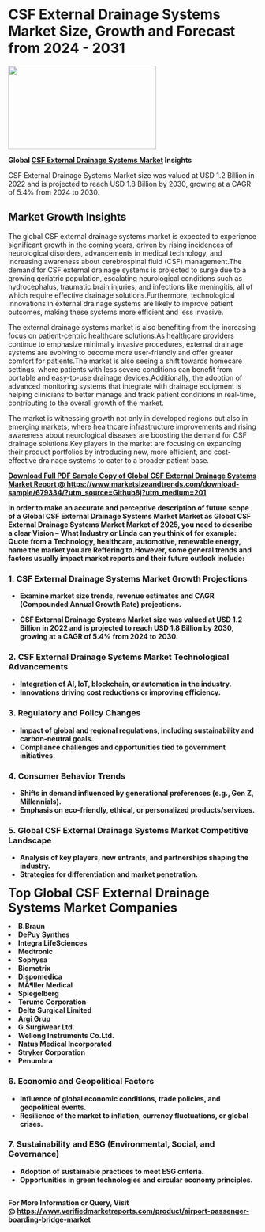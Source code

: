 <H1>CSF External Drainage Systems Market Size, Growth and Forecast from 2024 - 2031</H1><img class="aligncenter size-medium wp-image-584254" src="https://thirdeyenews.in/wp-content/uploads/2024/09/Global-Market-Research-300x168.jpeg" alt="" width="300" height="168" /><p><strong>Global&nbsp;<a href="https://www.marketsizeandtrends.com/download-sample/679334/?utm_source=Github8j?utm_medium=201">CSF External Drainage Systems Market</a> Insights</strong></p><p>CSF External Drainage Systems Market size was valued at USD 1.2 Billion in 2022 and is projected to reach USD 1.8 Billion by 2030, growing at a CAGR of 5.4% from 2024 to 2030.</p><p><h2>Market Growth Insights</h2> <p>The global CSF external drainage systems market is expected to experience significant growth in the coming years, driven by rising incidences of neurological disorders, advancements in medical technology, and increasing awareness about cerebrospinal fluid (CSF) management.The demand for CSF external drainage systems is projected to surge due to a growing geriatric population, escalating neurological conditions such as hydrocephalus, traumatic brain injuries, and infections like meningitis, all of which require effective drainage solutions.Furthermore, technological innovations in external drainage systems are likely to improve patient outcomes, making these systems more efficient and less invasive.</p> <p><strong><a href="#"></a></strong></p> <p>The external drainage systems market is also benefiting from the increasing focus on patient-centric healthcare solutions.As healthcare providers continue to emphasize minimally invasive procedures, external drainage systems are evolving to become more user-friendly and offer greater comfort for patients.The market is also seeing a shift towards homecare settings, where patients with less severe conditions can benefit from portable and easy-to-use drainage devices.Additionally, the adoption of advanced monitoring systems that integrate with drainage equipment is helping clinicians to better manage and track patient conditions in real-time, contributing to the overall growth of the market.</p> <p>The market is witnessing growth not only in developed regions but also in emerging markets, where healthcare infrastructure improvements and rising awareness about neurological diseases are boosting the demand for CSF drainage solutions.Key players in the market are focusing on expanding their product portfolios by introducing new, more efficient, and cost-effective drainage systems to cater to a broader patient base.</p> <p><strong><a href="#"></p><p><span class=""><strong>Download Full PDF Sample Copy of Global CSF External Drainage Systems Market Report</strong> @ <a href="https://www.marketsizeandtrends.com/download-sample/679334/?utm_source=Github8j?utm_medium=201" target="_blank">https://www.marketsizeandtrends.com/download-sample/679334/?utm_source=Github8j?utm_medium=201</a></span></p><p>In order to make an accurate and perceptive description of future scope of a Global&nbsp;CSF External Drainage Systems Market Market as Global&nbsp;CSF External Drainage Systems Market Market of 2025, you need to describe a clear Vision &ndash; What Industry or Linda can you think of for example: Quote from a Technology, healthcare, automotive, renewable energy, name the market you are Reffering to.However, some general trends and factors usually impact market reports and their future outlook include:</p><h3>1.&nbsp;<strong>CSF External Drainage Systems Market Growth Projections</strong></h3><ul><li>Examine market size trends, revenue estimates and CAGR (Compounded Annual Growth Rate) projections.</li><li><p>CSF External Drainage Systems Market size was valued at USD 1.2 Billion in 2022 and is projected to reach USD 1.8 Billion by 2030, growing at a CAGR of 5.4% from 2024 to 2030.</p></li></ul><h3>2.&nbsp;<strong>CSF External Drainage Systems Market Technological Advancements</strong></h3><ul><li>Integration of AI, IoT, blockchain, or automation in the industry.</li><li>Innovations driving cost reductions or improving efficiency.</li></ul><h3>3.&nbsp;<strong>Regulatory and Policy Changes</strong></h3><ul><li>Impact of global and regional regulations, including sustainability and carbon-neutral goals.</li><li>Compliance challenges and opportunities tied to government initiatives.</li></ul><h3>4.&nbsp;<strong>Consumer Behavior Trends</strong></h3><ul><li>Shifts in demand influenced by generational preferences (e.g., Gen Z, Millennials).</li><li>Emphasis on eco-friendly, ethical, or personalized products/services.</li></ul><h3>5.&nbsp;<strong>Global CSF External Drainage Systems Market Competitive Landscape</strong></h3><ul><li>Analysis of key players, new entrants, and partnerships shaping the industry.</li><li>Strategies for differentiation and market penetration.</li></ul><p data-pm-slice="1 1 []"><span style="color: inherit; font-family: inherit; font-size: 25px;">Top Global CSF External Drainage Systems Market Companies</span></p><div class="" data-test-id=""><p><li>B.Braun</li><li> DePuy Synthes</li><li> Integra LifeSciences</li><li> Medtronic</li><li> Sophysa</li><li> Biometrix</li><li> Dispomedica</li><li> MÃ¶ller Medical</li><li> Spiegelberg</li><li> Terumo Corporation</li><li> Delta Surgical Limited</li><li> Argi Grup</li><li> G.Surgiwear Ltd.</li><li> Wellong Instruments Co.Ltd.</li><li> Natus Medical Incorporated</li><li> Stryker Corporation</li><li> Penumbra</li></p></div><h3>6.&nbsp;<strong>Economic and Geopolitical Factors</strong></h3><ul><li>Influence of global economic conditions, trade policies, and geopolitical events.</li><li>Resilience of the market to inflation, currency fluctuations, or global crises.</li></ul><h3>7.&nbsp;<strong>Sustainability and ESG (Environmental, Social, and Governance)</strong></h3><ul><li>Adoption of sustainable practices to meet ESG criteria.</li><li>Opportunities in green technologies and circular economy principles.</li></ul><h2><strong style="font-size: 14px;">For More Information or Query, Visit @&nbsp;</strong><a style="background-color: #ffffff; font-size: 14px;" href="https://www.marketsizeandtrends.com/report/csf-external-drainage-systems-market/" target="_blank">https://www.verifiedmarketreports.com/product/airport-passenger-boarding-bridge-market</a></h2>